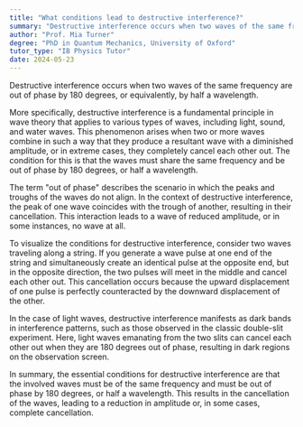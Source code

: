 ```yaml
---
title: "What conditions lead to destructive interference?"
summary: "Destructive interference occurs when two waves of the same frequency are out of phase by 180 degrees or half a wavelength."
author: "Prof. Mia Turner"
degree: "PhD in Quantum Mechanics, University of Oxford"
tutor_type: "IB Physics Tutor"
date: 2024-05-23
---
```


Destructive interference occurs when two waves of the same frequency are out of phase by $180$ degrees, or equivalently, by half a wavelength.

More specifically, destructive interference is a fundamental principle in wave theory that applies to various types of waves, including light, sound, and water waves. This phenomenon arises when two or more waves combine in such a way that they produce a resultant wave with a diminished amplitude, or in extreme cases, they completely cancel each other out. The condition for this is that the waves must share the same frequency and be out of phase by $180$ degrees, or half a wavelength.

The term "out of phase" describes the scenario in which the peaks and troughs of the waves do not align. In the context of destructive interference, the peak of one wave coincides with the trough of another, resulting in their cancellation. This interaction leads to a wave of reduced amplitude, or in some instances, no wave at all.

To visualize the conditions for destructive interference, consider two waves traveling along a string. If you generate a wave pulse at one end of the string and simultaneously create an identical pulse at the opposite end, but in the opposite direction, the two pulses will meet in the middle and cancel each other out. This cancellation occurs because the upward displacement of one pulse is perfectly counteracted by the downward displacement of the other.

In the case of light waves, destructive interference manifests as dark bands in interference patterns, such as those observed in the classic double-slit experiment. Here, light waves emanating from the two slits can cancel each other out when they are $180$ degrees out of phase, resulting in dark regions on the observation screen.

In summary, the essential conditions for destructive interference are that the involved waves must be of the same frequency and must be out of phase by $180$ degrees, or half a wavelength. This results in the cancellation of the waves, leading to a reduction in amplitude or, in some cases, complete cancellation.
    
